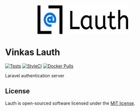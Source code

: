 <p align="center">
  <img width="294" height="92" src="https://github.com/vinkashq/lauth/blob/main/public/images/logo-black-256h.png?raw=true">
</p>

# Vinkas Lauth

[![Tests](https://github.com/vinkashq/lauth/actions/workflows/tests.yml/badge.svg)](https://github.com/vinkashq/lauth/actions/workflows/tests.yml) [![StyleCI](https://github.styleci.io/repos/67142226/shield?branch=main)](https://github.styleci.io/repos/67142226?branch=main) [![Docker Pulls](https://img.shields.io/docker/pulls/vinkas/lauth?logo=docker&logoColor=1D63ED&label=Pulls&labelColor=E5F2FC&color=1D63ED)](https://hub.docker.com/r/vinkas/lauth)

Laravel authentication server

## License

Lauth is open-sourced software licensed under the [MIT license](https://opensource.org/licenses/MIT).
